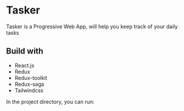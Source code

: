 # Tasker

Tasker is a Progressive Web App, will help you keep track of your daily tasks 

## Build with

- React.js
- Redux
- Redux-toolkit
- Redux-saga
- Tailwindcss


In the project directory, you can run:


